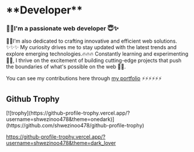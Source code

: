 <h1>**Developer**</h1>

<h3>🌱🌱I'm a passionate web developer 😇✨</h3>

🌱🌱I'm also dedicated to crafting innovative and efficient web solutions. ✨✨✨
My curiosity drives me to stay updated with the latest trends and explore emerging technologies.🔥🔥🔥 
Constantly learning and experimenting 🍄🍄, I thrive on the excitement of building cutting-edge projects that push the boundaries of what's possible on the web 🚀🚀.

You can see my contributions here through [my portfolio](https://shwezinoo478.github.io/)
⚡⚡⚡⚡⚡⚡


<h2>Github Trophy </h2>
[![trophy](https://github-profile-trophy.vercel.app/?username=shwezinoo478&theme=onedark)](https://github.com/shwezinoo478/github-profile-trophy)



https://github-profile-trophy.vercel.app/?username=shwezinoo478&theme=dark_lover
